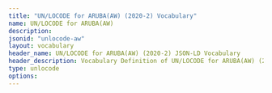 ```yaml
---
title: "UN/LOCODE for ARUBA(AW) (2020-2) Vocabulary"
name: UN/LOCODE for ARUBA(AW) 
description: 
jsonid: "unlocode-aw"
layout: vocabulary
header_name: UN/LOCODE for ARUBA(AW) (2020-2) JSON-LD Vocabulary
header_description: Vocabulary Definition of UN/LOCODE for ARUBA(AW) (2020-2) semantics in HTML format. JSON-LD format is available at [unlocode-aw.jsonld](/vocabulary/unlocode-aw.jsonld)
type: unlocode
options:
---
```

